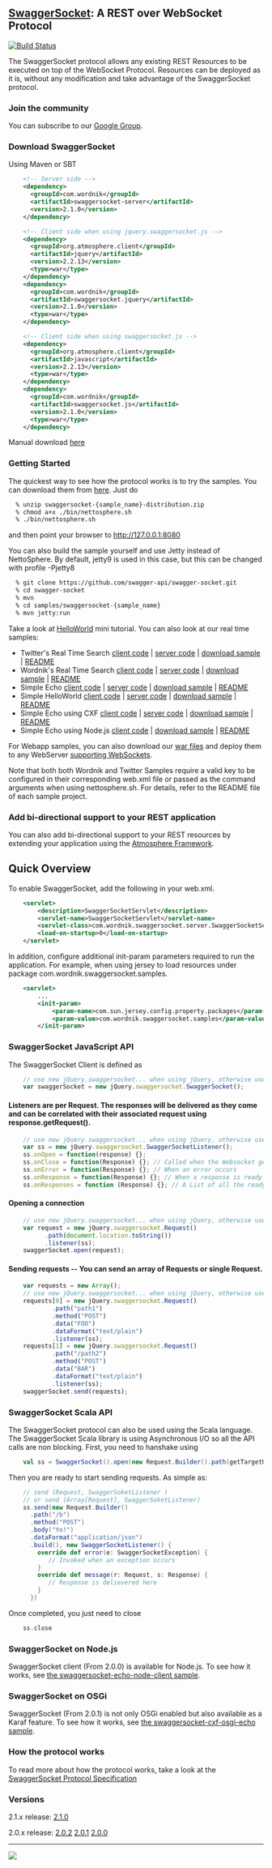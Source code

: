 ## [SwaggerSocket](https://github.com/wordnik/swaggersocket/wiki/SwaggerSocket-Protocol): A REST over WebSocket Protocol

[![Build Status](https://travis-ci.org/swagger-api/swagger-socket.png)](https://travis-ci.org/swagger-api/swagger-socket)

The SwaggerSocket protocol allows any existing REST Resources to be executed on top of the WebSocket Protocol. Resources can be deployed as it is, without any modification and take advantage of the SwaggerSocket protocol.

### Join the community

You can subscribe to our [Google Group](https://groups.google.com/forum/?fromgroups#!forum/swagger-swaggersocket).
<!-- or follow us on [Twitter](https://twitter.com/#!/swaggersocket)-->

### Download SwaggerSocket

Using Maven or SBT

```xml
    <!-- Server side -->
    <dependency>
      <groupId>com.wordnik</groupId>
      <artifactId>swaggersocket-server</artifactId>
      <version>2.1.0</version>
    </dependency>

    <!-- Client side when using jquery.swaggersocket.js -->
    <dependency>
      <groupId>org.atmosphere.client</groupId>
      <artifactId>jquery</artifactId>
      <version>2.2.13</version>
      <type>war</type>
    </dependency>
    <dependency>
      <groupId>com.wordnik</groupId>
      <artifactId>swaggersocket.jquery</artifactId>
      <version>2.1.0</version>
      <type>war</type>
    </dependency>

    <!-- Client side when using swaggersocket.js -->
    <dependency>
      <groupId>org.atmosphere.client</groupId>
      <artifactId>javascript</artifactId>
      <version>2.2.13</version>
      <type>war</type>
    </dependency>
    <dependency>
      <groupId>com.wordnik</groupId>
      <artifactId>swaggersocket.js</artifactId>
      <version>2.1.0</version>
      <type>war</type>
    </dependency>
```

Manual download [here](http://search.maven.org/#search|ga|1|swaggersocket)

### Getting Started
The quickest way to see how the protocol works is to try the samples. You can download them from [here](http://search.maven.org/#search|ga|1|swaggersocket). Just do

```bash
  % unzip swaggersocket-{sample_name}-distribution.zip
  % chmod a+x ./bin/nettosphere.sh
  % ./bin/nettosphere.sh
```

and then point your browser to http://127.0.0.1:8080

You can also build the sample yourself and use Jetty instead of NettoSphere.
By default, jetty9 is used in this case, but this can be changed with profile -Pjetty8

```bash
  % git clone https://github.com/swagger-api/swagger-socket.git
  % cd swagger-socket
  % mvn 
  % cd samples/swaggersocket-{sample_name}
  % mvn jetty:run
```

Take a look at [HelloWorld](https://github.com/wordnik/swaggersocket/wiki/Getting-started-with-SwaggerSocket-and-Jersey) mini tutorial. 
You can also look at our real time samples:

 * Twitter's Real Time Search [client code](https://github.com/swagger-api/swaggersocket/blob/master/samples/swaggersocket-twitter/src/main/webapp/index.html) | [server code](https://github.com/swagger-api/swagger-socket/blob/master/samples/swaggersocket-twitter/src/main/java/com/wordnik/swaggersocket/samples/TwitterFeed.java) | [download sample](http://search.maven.org/#search%7Cgav%7C1%7Cg%3A%22com.wordnik%22%20AND%20a%3A%22swaggersocket-sample-twitter%22) | [README](https://github.com/swagger-api/swagger-socket/blob/master/samples/swaggersocket-twitter/README.txt)
 * Wordnik's Real Time Search [client code](https://github.com/swagger-api/swagger-socket/blob/master/samples/swaggersocket-wordnik/src/main/webapp/index.html) | [server code](https://github.com/swagger-api/swagger-socket/blob/master/samples/swaggersocket-wordnik/src/main/scala/com/wordnik/swaggersocket/samples/WordnikResourceProxy.scala) | [download sample](http://search.maven.org/#search%7Cgav%7C1%7Cg%3A%22com.wordnik%22%20AND%20a%3A%22swaggersocket-sample-wordnik%22) | [README](https://github.com/swagger-api/swagger-socket/blob/master/samples/swaggersocket-wordnik/README.txt)
 * Simple Echo [client code](https://github.com/swagger-api/swagger-socket/blob/master/samples/swaggersocket-echo/src/main/webapp/index.html) | [server code](https://github.com/swagger-api/swagger-socket/blob/master/samples/swaggersocket-echo/src/main/scala/com/wordnik/swaggersocket/samples/SwaggerSocketResource.scala) | [download sample](http://search.maven.org/#search%7Cgav%7C1%7Cg%3A%22com.wordnik%22%20AND%20a%3A%22swaggersocket-sample-echo%22) | [README](https://github.com/swagger-api/swagger-socket/blob/master/samples/swaggersocket-echo/README.txt)
 * Simple HelloWorld [client code](https://github.com/swagger-api/swagger-socket/blob/master/samples/swaggersocket-helloworld/src/main/webapp/index.html) | [server code](https://github.com/swagger-api/swagger-socket/blob/master/samples/swaggersocket-helloworld/src/main/scala/com/wordnik/swaggersocket/samples/HelloWorld.scala) | [download sample](http://search.maven.org/#search%7Cgav%7C1%7Cg%3A%22com.wordnik%22%20AND%20a%3A%22swaggersocket-sample-helloword%22) | [README](https://github.com/swagger-api/swagger-socket/blob/master/samples/swaggersocket-helloworld/README.txt)
 * Simple Echo using CXF [client code](https://github.com/swagger-api/swagger-socket/blob/master/samples/swaggersocket-cxf-echo/src/main/webapp/index.html) | [server code](https://github.com/swagger-api/swagger-socket/blob/master/samples/swaggersocket-cxf-echo/src/main/java/com/wordnik/swaggersocket/samples/SwaggerSocketResource.java) | [download sample](http://search.maven.org/#search%7Cgav%7C1%7Cg%3A%22com.wordnik%22%20AND%20a%3A%22swaggersocket-cxf-sample-echo%22) | [README](https://github.com/swagger-api/swagger-socket/blob/master/samples/swaggersocket-cxf-echo/README.txt)
 * Simple Echo using Node.js [client code](https://github.com/swagger-api/swagger-socket/blob/master/samples/swaggersocket-echo-node-client/src/main/resources/echo-client.js) | [download sample](http://search.maven.org/#search%7Cgav%7C1%7Cg%3A%22com.wordnik%22%20AND%20a%3A%22swaggersocket-sample-echo-node-client%22) | [README](https://github.com/swagger-api/swagger-socket/blob/master/samples/swaggersocket-echo-node-client/README.txt)

For Webapp samples, you can also download our [war files](http://search.maven.org/#search|ga|1|swaggersocket) and deploy them to any WebServer [supporting WebSockets](https://github.com/Atmosphere/atmosphere/wiki/Supported-WebServers-and-Browsers).

Note that both both Wordnik and Twitter Samples require a valid key to be configured in their corresponding web.xml file or passed as the command arguments when using nettosphere.sh. For details, refer to the README file of each sample project.



### Add bi-directional support to your REST application

You can also add bi-directional support to your REST resources by extending your application using the [Atmosphere Framework](http://github.com/Atmosphere/atmosphere).

## Quick Overview
To enable SwaggerSocket, add the following in your web.xml.  

```xml
    <servlet>
        <description>SwaggerSocketServlet</description>
        <servlet-name>SwaggerSocketServlet</servlet-name>
        <servlet-class>com.wordnik.swaggersocket.server.SwaggerSocketServlet</servlet-class>
        <load-on-startup>0</load-on-startup>
    </servlet>
```
In addition, configure additional init-param parameters required to run the application. For example,
when using jersey to load resources under package com.wordnik.swaggersocket.samples.

```xml
    <servlet>
        ...
        <init-param>
            <param-name>com.sun.jersey.config.property.packages</param-name>
            <param-value>com.wordnik.swaggersocket.samples</param-value>
        </init-param>
```

### SwaggerSocket JavaScript API
The SwaggerSocket Client is defined as

```javascript
    // use new jQuery.swaggersocket... when using jQuery, otherwise use new swaggersocket...
    var swaggerSocket = new jQuery.swaggersocket.SwaggerSocket();
```

#### Listeners are per Request. The responses will be delivered as they come and can be correlated with their associated request using response.getRequest().

```javascript
    // use new jQuery.swaggersocket... when using jQuery, otherwise use new swaggersocket...
    var ss = new jQuery.swaggersocket.SwaggerSocketListener();
    ss.onOpen = function(response) {};
    ss.onClose = function(Response) {}; // Called when the Websocket gets closed
    ss.onError = function(Response) {}; // When an error occurs
    ss.onResponse = function(Response) {}; // When a response is ready
    ss.onResponses = function (Response) {}; // A List of all the ready responses
```

#### Opening a connection

```javascript
    // use new jQuery.swaggersocket... when using jQuery, otherwise use new swaggersocket...
    var request = new jQuery.swaggersocket.Request()
          .path(document.location.toString())
          .listener(ss);
    swaggerSocket.open(request);
```

#### Sending requests -- You can send an array of Requests or single Request.

```javascript
    var requests = new Array();
    // use new jQuery.swaggersocket... when using jQuery, otherwise use new swaggersocket...
    requests[0] = new jQuery.swaggersocket.Request()
            .path("path1")
            .method("POST")
            .data("FOO")
            .dataFormat("text/plain")
            .listener(ss);
    requests[1] = new jQuery.swaggersocket.Request()
            .path("/path2")
            .method("POST")
            .data("BAR")
            .dataFormat("text/plain")
            .listener(ss);
    swaggerSocket.send(requests);
```

### SwaggerSocket Scala API
The SwaggerSocket protocol can also be used using the Scala language. The SwaggerSocket Scala library is using Asynchronous I/O so all the API calls are non blocking. First, you need to hanshake using

```scala
    val ss = SwaggerSocket().open(new Request.Builder().path(getTargetUrl + "/").build())
```

Then you are ready to start sending requests. As simple as:

```scala
    // send (Request, SwaggerSoketListener )
    // or send (Array[Request], SwaggerSoketListener)
    ss.send(new Request.Builder()
      .path("/b")
      .method("POST")
      .body("Yo!")
      .dataFormat("application/json")
      .build(), new SwaggerSocketListener() {
        override def error(e: SwaggerSocketException) {
           // Invoked when an exception occurs
        }
        override def message(r: Request, s: Response) {
           // Response is delievered here
        }
      })
```
Once completed, you just need to close

```scala
    ss.close
```

### SwaggerSocket on Node.js
SwaggerSocket client (From 2.0.0) is available for Node.js. To see how it works, see [the swaggersocket-echo-node-client sample](samples/swaggersocket-echo-node-client).

### SwaggerSocket on OSGi
SwaggerSocket (From 2.0.1) is not only OSGi enabled but also available as a Karaf feature. To see how it works, see [the swaggersocket-cxf-osgi-echo sample](samples/swaggersocket-cxf-osgi-echo).

### How the protocol works
To read more about how the protocol works, take a look at the [SwaggerSocket Protocol Specification](https://github.com/swagger-api/swagger-socket/wiki/SwaggerSocket-Protocol)

### Versions
2.1.x release: [2.1.0](https://goo.gl/WqiK20)

2.0.x release: [2.0.2](https://goo.gl/qj7Ln2) [2.0.1](http://goo.gl/Hm7B6o) [2.0.0](http://goo.gl/UciZGm) 

---
<img src="http://swagger.io/wp-content/uploads/2016/02/logo.jpg"/>
